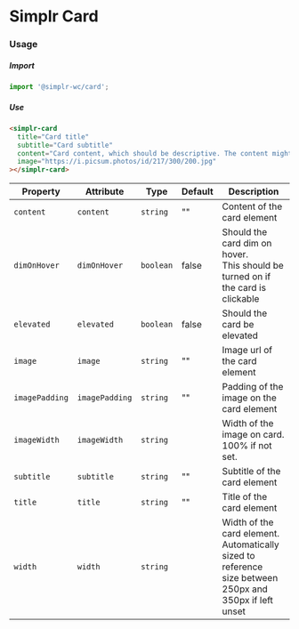 # Simplr Card

### Usage

##### Import

```js
import '@simplr-wc/card';
```

##### Use

```html
<simplr-card
  title="Card title"
  subtitle="Card subtitle"
  content="Card content, which should be descriptive. The content might span to multiple lines"
  image="https://i.picsum.photos/id/217/300/200.jpg"
></simplr-card>
```

| Property       | Attribute      | Type      | Default | Description                                                                                                 |
| -------------- | -------------- | --------- | ------- | ----------------------------------------------------------------------------------------------------------- |
| `content`      | `content`      | `string`  | ""      | Content of the card element                                                                                 |
| `dimOnHover`   | `dimOnHover`   | `boolean` | false   | Should the card dim on hover.<br />This should be turned on if the card is clickable                        |
| `elevated`     | `elevated`     | `boolean` | false   | Should the card be elevated                                                                                 |
| `image`        | `image`        | `string`  | ""      | Image url of the card element                                                                               |
| `imagePadding` | `imagePadding` | `string`  | ""      | Padding of the image on the card element                                                                    |
| `imageWidth`   | `imageWidth`   | `string`  |         | Width of the image on card. 100% if not set.                                                                |
| `subtitle`     | `subtitle`     | `string`  | ""      | Subtitle of the card element                                                                                |
| `title`        | `title`        | `string`  | ""      | Title of the card element                                                                                   |
| `width`        | `width`        | `string`  |         | Width of the card element. Automatically sized to reference<br />size between 250px and 350px if left unset |
